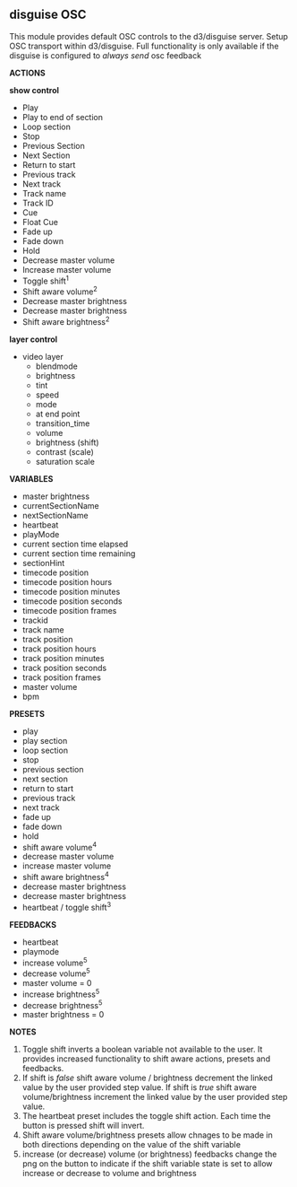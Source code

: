 ## disguise OSC
This module provides default OSC controls to the d3/disguise server. Setup OSC transport within d3/disguise.
Full functionality is only available if the disguise is configured to <i>always send</i> osc feedback

**ACTIONS**

**show control**

* Play
* Play to end of section
* Loop section
* Stop
* Previous Section
* Next Section
* Return to start
* Previous track
* Next track
* Track name
* Track ID
* Cue
* Float Cue
* Fade up
* Fade down
* Hold
* Decrease master volume
* Increase master volume
* Toggle shift<sup>1</sup>
* Shift aware volume<sup>2</sup>
* Decrease master brightness
* Decrease master brightness
* Shift aware brightness<sup>2</sup>

**layer control**

* video layer
    * blendmode
    * brightness
    * tint 
    * speed
    * mode
    * at end point
    * transition_time
    * volume
    * brightness (shift)
    * contrast (scale)
    * saturation scale

**VARIABLES**

* master brightness
* currentSectionName	
* nextSectionName
* heartbeat	
* playMode
* current section time elapsed
* current section time remaining
* sectionHint
* timecode position
* timecode position hours
* timecode position minutes
* timecode position seconds
* timecode position frames
* trackid	
* track name
* track position
* track position hours
* track position minutes
* track position seconds
* track position frames
* master volume
* bpm

**PRESETS**

* play
* play section
* loop section
* stop
* previous section
* next section
* return to start
* previous track
* next track
* fade up
* fade down
* hold
* shift aware volume<sup>4</sup>
* decrease master volume
* increase master volume
* shift aware brightness<sup>4</sup>
* decrease master brightness
* decrease master brightness
* heartbeat / toggle shift<sup>3</sup>

**FEEDBACKS**

* heartbeat
* playmode
* increase volume<sup>5</sup>
* decrease volume<sup>5</sup>
* master volume = 0
* increase brightness<sup>5</sup>
* decrease brightness<sup>5</sup>
* master brightness = 0

**NOTES**

1. Toggle shift inverts a boolean variable not available to the user. It provides increased functionality to shift aware actions, presets and feedbacks.
2. If shift is <i>false</i> shift aware volume / brightness decrement the linked value by the user provided step value. If shift is <i>true</i> shift aware volume/brightness increment the linked value by the user provided step value.
3. The heartbeat preset includes the toggle shift action. Each time the button is pressed shift will invert.
4. Shift aware volume/brightness presets allow chnages to be made in both directions depending on the value of the shift variable
5. increase (or decrease) volume (or brightness) feedbacks change the png on the button to indicate if the shift variable state is set to allow increase or decrease to volume and brightness